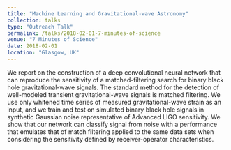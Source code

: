 ```yaml
---
title: "Machine Learning and Gravitational-wave Astronomy"
collection: talks
type: "Outreach Talk"
permalink: /talks/2018-02-01-7-minutes-of-science
venue: "7 Minutes of Science"
date: 2018-02-01
location: "Glasgow, UK"
---
```


We report on the construction of a deep convolutional neural network that can reproduce the sensitivity of a matched-filtering search for binary black hole gravitational-wave signals. The standard method for the detection of well-modeled transient gravitational-wave signals is matched filtering. We use only whitened time series of measured gravitational-wave strain as an input, and we train and test on simulated binary black hole signals in synthetic Gaussian noise representative of Advanced LIGO sensitivity. We show that our network can classify signal from noise with a performance that emulates that of match filtering applied to the same data sets when considering the sensitivity defined by receiver-operator characteristics.